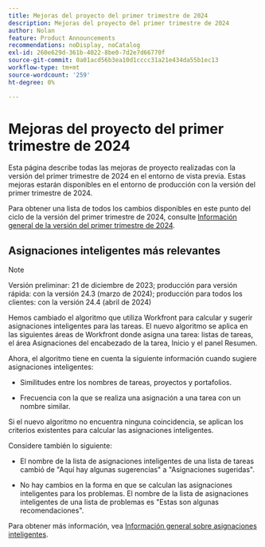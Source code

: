 ```yaml
---
title: Mejoras del proyecto del primer trimestre de 2024
description: Mejoras del proyecto del primer trimestre de 2024
author: Nolan
feature: Product Announcements
recommendations: noDisplay, noCatalog
exl-id: 260e629d-361b-4022-8be0-7d2e7d66770f
source-git-commit: 0a01acd56b3ea10d1cccc31a21e434da55b1ec13
workflow-type: tm+mt
source-wordcount: '259'
ht-degree: 0%

---
```


# Mejoras del proyecto del primer trimestre de 2024

Esta página describe todas las mejoras de proyecto realizadas con la versión del primer trimestre de 2024 en el entorno de vista previa. Estas mejoras estarán disponibles en el entorno de producción con la versión del primer trimestre de 2024.

Para obtener una lista de todos los cambios disponibles en este punto del ciclo de la versión del primer trimestre de 2024, consulte [Información general de la versión del primer trimestre de 2024](/help/quicksilver/product-announcements/product-releases/24-q1-release-activity/24-q1-release-overview.md).

## Asignaciones inteligentes más relevantes

>[!NOTE]
>
>Versión preliminar: 21 de diciembre de 2023; producción para versión rápida: con la versión 24.3 (marzo de 2024); producción para todos los clientes: con la versión 24.4 (abril de 2024)

Hemos cambiado el algoritmo que utiliza Workfront para calcular y sugerir asignaciones inteligentes para las tareas. El nuevo algoritmo se aplica en las siguientes áreas de Workfront donde asigna una tarea: listas de tareas, el área Asignaciones del encabezado de la tarea, Inicio y el panel Resumen.

Ahora, el algoritmo tiene en cuenta la siguiente información cuando sugiere asignaciones inteligentes:

* Similitudes entre los nombres de tareas, proyectos y portafolios.

* Frecuencia con la que se realiza una asignación a una tarea con un nombre similar.

Si el nuevo algoritmo no encuentra ninguna coincidencia, se aplican los criterios existentes para calcular las asignaciones inteligentes.

Considere también lo siguiente:

* El nombre de la lista de asignaciones inteligentes de una lista de tareas cambió de &quot;Aquí hay algunas sugerencias&quot; a &quot;Asignaciones sugeridas&quot;.

* No hay cambios en la forma en que se calculan las asignaciones inteligentes para los problemas. El nombre de la lista de asignaciones inteligentes de una lista de problemas es &quot;Estas son algunas recomendaciones&quot;.

Para obtener más información, vea [Información general sobre asignaciones inteligentes](/help/quicksilver/manage-work/tasks/assign-tasks/smart-assignments.md).
